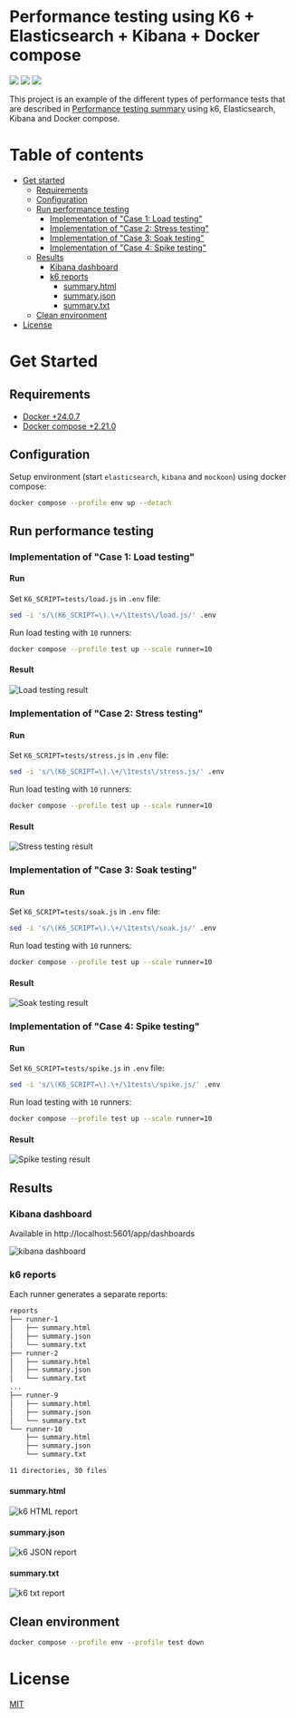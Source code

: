 # Performance testing using K6 + Elasticsearch + Kibana + Docker compose

![](https://img.shields.io/badge/-Linux-grey?logo=linux)
![](https://img.shields.io/badge/license-MIT-green)
![](https://img.shields.io/github/stars/eccanto)

This project is an example of the different types of performance tests that are described in
[Performance testing summary](https://github.com/eccanto/base-performance-testing-documentation) using k6,
Elasticsearch, Kibana and Docker compose.

# Table of contents

* [Get started](#get-started)
  * [Requirements](#requirements)
  * [Configuration](#configuration)
  * [Run performance testing](#run-performance-testing)
    * [Implementation of "Case 1: Load testing"](#implementation-of-case-1-load-testing)
    * [Implementation of "Case 2: Stress testing"](#implementation-of-case-2-stress-testing)
    * [Implementation of "Case 3: Soak testing"](#implementation-of-case-3-soak-testing)
    * [Implementation of "Case 4: Spike testing"](#implementation-of-case-4-spike-testing)
  * [Results](#results)
    * [Kibana dashboard](#kibana-dashboard)
    * [k6 reports](#k6-reports)
        * [summary.html](#summaryhtml)
        * [summary.json](#summaryjson)
        * [summary.txt](#summarytxt)
  * [Clean environment](#crean-environment)
* [License](#license)

# Get Started

## Requirements

- [Docker +24.0.7](https://docs.docker.com/engine/install/ubuntu/)
- [Docker compose +2.21.0](https://docs.docker.com/compose/install/linux/)

## Configuration

Setup environment (start `elasticsearch`, `kibana` and `mockoon`) using docker compose:

```bash
docker compose --profile env up --detach
```

## Run performance testing

### Implementation of "Case 1: Load testing"

#### Run

Set `K6_SCRIPT=tests/load.js` in `.env` file:

```bash
sed -i 's/\(K6_SCRIPT=\).\+/\1tests\/load.js/' .env
```

Run load testing with `10` runners:

```bash
docker compose --profile test up --scale runner=10
```

#### Result

![Load testing result](./docs/images/kibana-report-load-testing.png)

### Implementation of "Case 2: Stress testing"

#### Run

Set `K6_SCRIPT=tests/stress.js` in `.env` file:

```bash
sed -i 's/\(K6_SCRIPT=\).\+/\1tests\/stress.js/' .env
```

Run load testing with `10` runners:

```bash
docker compose --profile test up --scale runner=10
```

#### Result

![Stress testing result](./docs/images/kibana-report-stress-testing.png)

### Implementation of "Case 3: Soak testing"

#### Run

Set `K6_SCRIPT=tests/soak.js` in `.env` file:

```bash
sed -i 's/\(K6_SCRIPT=\).\+/\1tests\/soak.js/' .env
```

Run load testing with `10` runners:

```bash
docker compose --profile test up --scale runner=10
```

#### Result

![Soak testing result](./docs/images/kibana-report-soak-testing.png)

### Implementation of "Case 4: Spike testing"

#### Run

Set `K6_SCRIPT=tests/spike.js` in `.env` file:

```bash
sed -i 's/\(K6_SCRIPT=\).\+/\1tests\/spike.js/' .env
```

Run load testing with `10` runners:

```bash
docker compose --profile test up --scale runner=10
```

#### Result

![Spike testing result](./docs/images/kibana-report-spike-testing.png)

## Results

### Kibana dashboard

Available in http://localhost:5601/app/dashboards

![kibana dashboard](./docs/images/kibana-report.png)

### k6 reports

Each runner generates a separate reports:

```bash
reports
├── runner-1
│   ├── summary.html
│   ├── summary.json
│   └── summary.txt
├── runner-2
│   ├── summary.html
│   ├── summary.json
│   └── summary.txt
...
├── runner-9
│   ├── summary.html
│   ├── summary.json
│   └── summary.txt
└── runner-10
    ├── summary.html
    ├── summary.json
    └── summary.txt

11 directories, 30 files
```

#### summary.html

![k6 HTML report](./docs/images/k6-summary-html.png)

#### summary.json

![k6 JSON report](./docs/images/k6-summary-json.png)

#### summary.txt

![k6 txt report](./docs/images/k6-summary-txt.png)

## Clean environment

```bash
docker compose --profile env --profile test down
```

# License

[MIT](./LICENSE)
